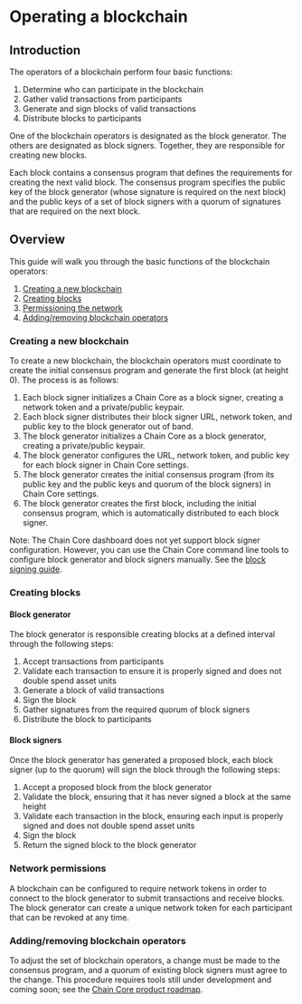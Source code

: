 # Operating a blockchain

## Introduction

The operators of a blockchain perform four basic functions:

1. Determine who can participate in the blockchain
2. Gather valid transactions from participants
2. Generate and sign blocks of valid transactions
3. Distribute blocks to participants

One of the blockchain operators is designated as the block generator. The others are designated as block signers. Together, they are responsible for creating new blocks.

Each block contains a consensus program that defines the requirements for creating the next valid block. The consensus program specifies the public key of the block generator (whose signature is required on the next block) and the public keys of a set of block signers with a quorum of signatures that are required on the next block.

## Overview

This guide will walk you through the basic functions of the blockchain operators:

1. [Creating a new blockchain](#creating-a-new-blockchain)
2. [Creating blocks](#creating-blocks)
3. [Permissioning the network](#network-permissions)
4. [Adding/removing blockchain operators](#adding-removing-blockchain-operators)

### Creating a new blockchain

To create a new blockchain, the blockchain operators must coordinate to create the initial consensus program and generate the first block (at height 0). The process is as follows:

1. Each block signer initializes a Chain Core as a block signer, creating a network token and a private/public keypair.
2. Each block signer distributes their block signer URL, network token, and public key to the block generator out of band.
3. The block generator initializes a Chain Core as a block generator, creating a private/public keypair.
4. The block generator configures the URL, network token, and public key for each block signer in Chain Core settings.
5. The block generator creates the initial consensus program (from its public key and the public keys and quorum of the block signers) in Chain Core settings.
6. The block generator creates the first block, including the initial consensus program, which is automatically distributed to each block signer.

Note: The Chain Core dashboard does not yet support block signer configuration. However, you can use the Chain Core command line tools to configure block generator and block signers manually. See the [block signing guide](configure-block-signers.md).

### Creating blocks

#### Block generator

The block generator is responsible creating blocks at a defined interval through the following steps:

1. Accept transactions from participants
2. Validate each transaction to ensure it is properly signed and does not double spend asset units
3. Generate a block of valid transactions
4. Sign the block
5. Gather signatures from the required quorum of block signers
6. Distribute the block to participants

#### Block signers

Once the block generator has generated a proposed block, each block signer (up to the quorum) will sign the block through the following steps:

1. Accept a proposed block from the block generator
2. Validate the block, ensuring that it has never signed a block at the same height
2. Validate each transaction in the block, ensuring each input is properly signed and does not double spend asset units
4. Sign the block
5. Return the signed block to the block generator

### Network permissions

A blockchain can be configured to require network tokens in order to connect to the block generator to submit transactions and receive blocks. The block generator can create a unique network token for each participant that can be revoked at any time.

### Adding/removing blockchain operators

To adjust the set of blockchain operators, a change must be made to the consensus program, and a quorum of existing block signers must agree to the change. This procedure requires tools still under development and coming soon; see the [Chain Core product roadmap](../reference/product-roadmap.md).
